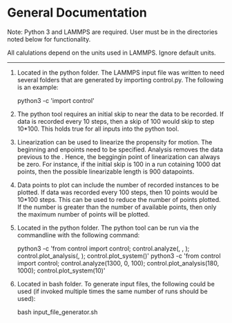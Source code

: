 General Documentation
=====================

Note: Python 3 and LAMMPS are required.
User must be in the directories noted below for functionality.

All calulations depend on the units used in LAMMPS. Ignore default units.

----------------------------

1. Located in the python folder. The LAMMPS input file was written to need several folders that are generated by importing control.py. The following is an example:

	python3 -c 'import control'

2.  The python tool requires an initial skip to near the data to be recorded. If data is recorded every 10 steps, then a skip of 100 would skip to step 10*100. This holds true for all inputs into the python tool.

3.  Linearization can be used to linearize the propensity for motion. The beginning and enpoints need to be specified. Analysis removes the data previous to the <initial skip>. Hence, the beggingin point of linearization can always be zero. For instance, if the initial skip is 100 in a run cotaining 1000 dat points, then the possible linearizable length is 900 datapoints.

3. Data points to plot can include the number of recorded instances to be plotted. If data was recorded every 100 steps, then 10 points would be 10*100 steps. This can be used to reduce the number of points plotted. If the number is greater than the number of available points, then only the maximum number of points will be plotted.

4. Located in the python folder. The python tool can be run via the commandline with the following command:

	python3 -c 'from control import control; control.analyze(<initial skip>, <linearization start>, <linearization end>); control.plot_analysis(<data points to plot>, <RDF point>); control.plot_system(<initial skip>)'
    python3 -c 'from control import control; control.analyze(1300, 0, 100); control.plot_analysis(180, 1000); control.plot_system(10)'

2. Located in bash folder. To generate input files, the following could be used (if invoked multiple times the same number of runs should be used):

	bash input_file_generator.sh <template file> <number of runs> <number of atoms> <melting temperature> <time steps at melt> <time steps of quench> <time steps final hold> <list of final temperatures without units>
	bash input_file_generator.sh AlSm_template.in 10 100 2000 1000000 33000000 36000000 900

2. Located in bash folder. To run lamps through each input file generated, the following could be used:

	bash lammps_looper.sh <lamps tool used>
	bash lammps_looper.sh lammps-daily
